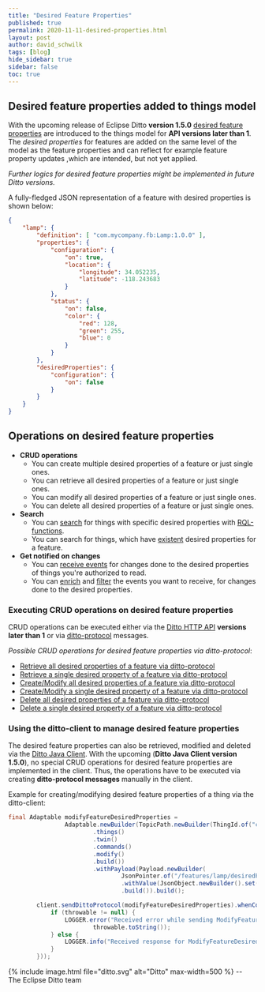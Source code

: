 ```yaml
---
title: "Desired Feature Properties"
published: true
permalink: 2020-11-11-desired-properties.html
layout: post
author: david_schwilk
tags: [blog]
hide_sidebar: true
sidebar: false
toc: true
---
```


## Desired feature properties added to things model
With the upcoming release of Eclipse Ditto **version 1.5.0** 
[desired feature properties](basic-feature.html#feature-desired-properties) are introduced to the things model for 
**API versions later than 1**. The _desired properties_ for features are added on the same level of the model as 
the feature properties and can reflect for example feature property updates ,which are intended, but not yet applied. 

_Further logics for desired feature properties might be implemented in future Ditto versions._

A fully-fledged JSON representation of a feature with desired properties is shown below:

```json
{
    "lamp": {
        "definition": [ "com.mycompany.fb:Lamp:1.0.0" ],
        "properties": {
            "configuration": {
                "on": true,
                "location": {
                    "longitude": 34.052235,
                    "latitude": -118.243683
                }
            },
            "status": {
                "on": false,
                "color": {
                    "red": 128,
                    "green": 255,
                    "blue": 0
                }
            }
        },
        "desiredProperties": {
            "configuration": {
                "on": false
            }
        }
    }
}
```

## Operations on desired feature properties

* **CRUD operations**
    - You can create multiple desired properties of a feature or just single ones.
    - You can retrieve all desired properties of a feature or just single ones.
    - You can modify all desired properties of a feature or just single ones.
    - You can delete all desired properties of a feature or just single ones.
* **Search**
    - You can [search](httpapi-search.html) for things with specific desired properties with [RQL-functions](basic-rql.html).
    - You can search for things, which have [existent](basic-rql.html#exists) desired properties for a feature.
* **Get notified on changes**
    - You can [receive events](basic-signals-event.html) for changes done to the desired properties of things 
      you're authorized to read.
    - You can [enrich](basic-enrichment.html) and [filter](basic-changenotifications.html#filtering) the 
    events you want to receive, for changes done to the desired properties.
    
### Executing CRUD operations on desired feature properties
CRUD operations can be executed either via the [Ditto HTTP API](httpapi-concepts.html) <b>versions later than 1</b> or via 
[ditto-protocol](protocol-overview.html) messages.

_Possible CRUD operations for desired feature properties via ditto-protocol_:

- [Retrieve all desired properties of a feature via ditto-protocol](protocol-examples-retrievedesiredproperties.html)
- [Retrieve a single desired property of a feature via ditto-protocol](protocol-examples-retrievedesiredproperty.html)
- [Create/Modify all desired properties of a feature via ditto-protocol](protocol-examples-modifydesiredproperties.html)
- [Create/Modify a single desired property of a feature via ditto-protocol](protocol-examples-modifydesiredproperty.html)
- [Delete all desired properties of a feature via ditto-protocol](protocol-examples-deletedesiredproperties.html)
- [Delete a single desired property of a feature via ditto-protocol](protocol-examples-deletedesiredproperty.html)

### Using the ditto-client to manage desired feature properties
The desired feature properties can also be retrieved, modified and deleted via the [Ditto Java Client](client-sdk-java.html). 
With the upcoming (**Ditto Java Client version 1.5.0**), no special CRUD operations for 
desired feature properties are implemented in the client. Thus, the operations have to be executed via creating 
**ditto-protocol messages** manually in the client.

Example for creating/modifying desired feature properties of a thing via the ditto-client:

```java
final Adaptable modifyFeatureDesiredProperties =
                Adaptable.newBuilder(TopicPath.newBuilder(ThingId.of("com.mycompany.fb:Car:1.0.0"))
                        .things()
                        .twin()
                        .commands()
                        .modify()
                        .build())
                        .withPayload(Payload.newBuilder(
                                JsonPointer.of("/features/lamp/desiredProperties"))
                                .withValue(JsonObject.newBuilder().set("on", false).build())
                                .build()).build();

        client.sendDittoProtocol(modifyFeatureDesiredProperties).whenComplete(((adaptable, throwable) -> {
            if (throwable != null) {
                LOGGER.error("Received error while sending ModifyFeatureDesiredProperties: '{}' ",
                        throwable.toString());
            } else {
                LOGGER.info("Received response for ModifyFeatureDesiredProperties: '{}'", adaptable);
            }
        }));
```

{% include image.html file="ditto.svg" alt="Ditto" max-width=500 %}
--<br/>
The Eclipse Ditto team
